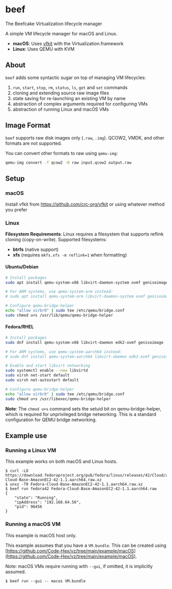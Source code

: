 # beef
The Beefcake Virtualization lifecycle manager

A simple VM lifecycle manager for macOS and Linux.

- **macOS**: Uses [vfkit](https://github.com/crc-org/vfkit) with the Virtualization.framework
- **Linux**: Uses QEMU with KVM

## About

`beef` adds some syntactic sugar on top of managing VM lifecycles:

1. `run`, `start`, `stop`, `rm`, `status`, `ls`, `get` and `set` commands
1. cloning and extending source raw image files
1. state saving for re-launching an existing VM by name
1. abstraction of complex arguments required for configuring VMs
1. abstraction of running Linux and macOS VMs

## Image Format

`beef` supports raw disk images only (`.raw`, `.img`). QCOW2, VMDK, and other formats are not supported.

You can convert other formats to raw using `qemu-img`:
```bash
qemu-img convert -f qcow2 -O raw input.qcow2 output.raw
```

## Setup

### macOS

Install vfkit from https://github.com/crc-org/vfkit or using whatever method you prefer

### Linux

**Filesystem Requirements**: Linux requires a filesystem that supports reflink cloning (copy-on-write). Supported filesystems:
- **btrfs** (native support)
- **xfs** (requires `mkfs.xfs -m reflink=1` when formatting)

#### Ubuntu/Debian

```bash
# Install packages
sudo apt install qemu-system-x86 libvirt-daemon-system ovmf genisoimage

# For ARM systems, use qemu-system-arm instead:
# sudo apt install qemu-system-arm libvirt-daemon-system ovmf genisoimage

# Configure qemu-bridge-helper
echo "allow virbr0" | sudo tee /etc/qemu/bridge.conf
sudo chmod u+s /usr/lib/qemu/qemu-bridge-helper
```

#### Fedora/RHEL

```bash
# Install packages
sudo dnf install qemu-system-x86 libvirt-daemon edk2-ovmf genisoimage

# For ARM systems, use qemu-system-aarch64 instead:
# sudo dnf install qemu-system-aarch64 libvirt-daemon edk2-ovmf genisoimage

# Enable and start libvirt networking
sudo systemctl enable --now libvirtd
sudo virsh net-start default
sudo virsh net-autostart default

# Configure qemu-bridge-helper
echo "allow virbr0" | sudo tee /etc/qemu/bridge.conf
sudo chmod u+s /usr/libexec/qemu-bridge-helper
```

**Note**: The `chmod u+s` command sets the setuid bit on qemu-bridge-helper, which is required for unprivileged bridge networking. This is a standard configuration for QEMU bridge networking.

## Example use

### Running a Linux VM

This example works on both macOS and Linux hosts.

```
$ curl -LO https://download.fedoraproject.org/pub/fedora/linux/releases/42/Cloud/aarch64/images/Fedora-Cloud-Base-AmazonEC2-42-1.1.aarch64.raw.xz
$ unxz -T0 Fedora-Cloud-Base-AmazonEC2-42-1.1.aarch64.raw.xz
$ beef run fedora42 Fedora-Cloud-Base-AmazonEC2-42-1.1.aarch64.raw
{
    "state": "Running",
    "ipAddress": "192.168.64.56",
    "pid": 96456
}
```

### Running a macOS VM

This example is macOS host only.

This example assumes that you have a `VM.bundle`. This can be created using [https://github.com/Code-Hex/vz/tree/main/example/macOS](https://github.com/Code-Hex/vz/tree/main/example/macOS).

Note: macOS VMs require running with `--gui`, if omitted, it is implicitly assumed.

```
$ beef run --gui -- macos VM.bundle
```

